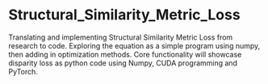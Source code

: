 # Structural_Similarity_Metric_Loss
Translating and implementing Structural Similarity Metric Loss from research to code. Exploring the equation as a simple program using numpy, then adding in optimization methods. Core functionality will showcase disparity loss as python code using Numpy, CUDA programming and PyTorch.
